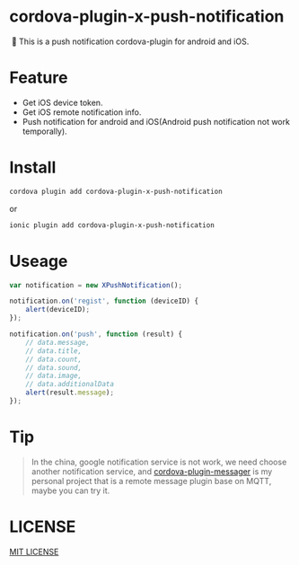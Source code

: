 # cordova-plugin-x-push-notification

 📲 This is a push notification cordova-plugin for android and iOS.

# Feature

- Get iOS device token.
- Get iOS remote notification info.
- Push notification for android and iOS(Android push notification not work temporally).

# Install

```bash
cordova plugin add cordova-plugin-x-push-notification
```

or

```bash
ionic plugin add cordova-plugin-x-push-notification
```

# Useage

```Javascript
var notification = new XPushNotification();

notification.on('regist', function (deviceID) {
    alert(deviceID);
});

notification.on('push', function (result) {
    // data.message,
	// data.title,
	// data.count,
	// data.sound,
	// data.image,
	// data.additionalData
    alert(result.message);
});
```

# Tip

> In the china, google notification service is not work, we need choose another notification service, 
> and [cordova-plugin-messager](https://github.com/daihere1993/cordova-plugin-messager) is my personal
> project that is a remote message plugin base on MQTT, maybe you can try it.

# LICENSE

[MIT LICENSE](http://opensource.org/licenses/MIT)
